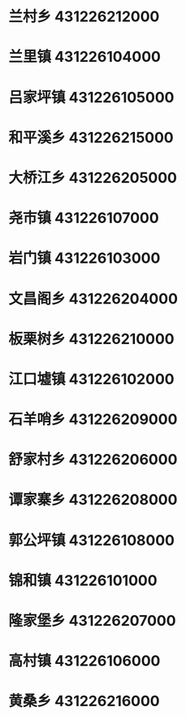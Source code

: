 # 兰村乡 431226212000
# 兰里镇 431226104000
# 吕家坪镇 431226105000
# 和平溪乡 431226215000
# 大桥江乡 431226205000
# 尧市镇 431226107000
# 岩门镇 431226103000
# 文昌阁乡 431226204000
# 板栗树乡 431226210000
# 江口墟镇 431226102000
# 石羊哨乡 431226209000
# 舒家村乡 431226206000
# 谭家寨乡 431226208000
# 郭公坪镇 431226108000
# 锦和镇 431226101000
# 隆家堡乡 431226207000
# 高村镇 431226106000
# 黄桑乡 431226216000
